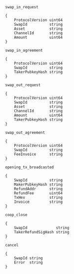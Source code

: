 `swap_in_request`
```
{
	ProtocolVersion uint64
    SwapId          string
	Asset           string
	ChannelId       string
	Amount          uint64
}
```

`swap_in_agreement`
```
{
    ProtocolVersion uint64
    SwapId          string
	TakerPubkeyHash string
}
```

`swap_out_request`
```
{
	ProtocolVersion uint64
    SwapId          string
	Asset           string
	ChannelId       string
	Amount          uint64
	TakerPubkeyHash string
}
```

`swap_out_agreement`
```
{
	ProtocolVersion uint64
    SwapId  		string
	FeeInvoice 		string
}
```

`opening_tx_broadcasted`
```
{
    SwapId          string
	MakerPubkeyHash string
	RefundAddr      string
	RefundFee       uint64
	TxHex           string
	Invoice         string
}
```

`coop_close`
```
{
    SwapId             string
	TakerRefundSigHash string
}
```

`cancel`
```
{
    SwapId string
	Error  string
}
```